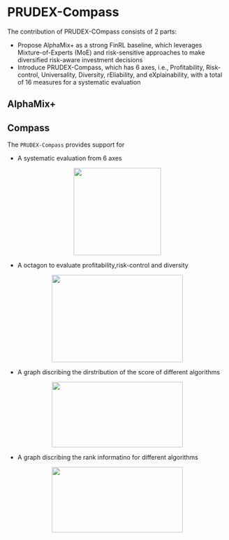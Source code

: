 # PRUDEX-Compass
The contribution of PRUDEX-COmpass consists of 2 parts: 
- Propose AlphaMix+ as a strong FinRL baseline, which leverages Mixture-of-Experts (MoE) and risk-sensitive approaches to make diversified risk-aware investment decisions
- Introduce PRUDEX-Compass, which has 6 axes, i.e., Profitability, Risk-control, Universality, Diversity, rEliability, and eXplainability, with a total of 16 measures for a systematic evaluation

## AlphaMix+



## Compass
The `PRUDEX-Compass` provides support for 
- A systematic evaluation from 6 axes 
<div align="center">
  <img src="https://github.com/qinmoelei/PRUDEX-Compass/blob/main/Compass/pictures/Final%20compass.png" width = 200 height = 200 />
</div>

- A octagon to evaluate profitability,risk-control and diversity
<div align="center">
  <img src="https://github.com/qinmoelei/PRUDEX-Compass/blob/main/Compass/pictures/rank.png" width = 300 height = 200 />
</div>

- A graph discribing the dirstribution of the score of different algorithms
<div align="center">
  <img src="https://github.com/qinmoelei/PRUDEX-Compass/blob/main/Compass/pictures/overall.png" width = 300 height = 150 />
</div>

- A graph discribing the rank informatino for different algorithms
<div align="center">
  <img src="https://github.com/qinmoelei/PRUDEX-Compass/blob/main/Compass/pictures/rank.png" width = 300 height = 150 />
</div>